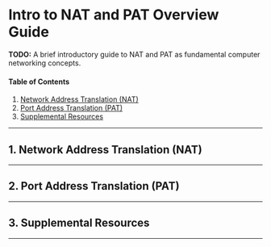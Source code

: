# Intro to NAT and PAT Overview Guide

**TODO:** A brief introductory guide to NAT and PAT as fundamental computer networking concepts.

#### Table of Contents

1. [Network Address Translation (NAT)](#nat)
2. [Port Address Translation (PAT)](#pat)
3. [Supplemental Resources](#supplemental)

<hr />

## 1. <a name="nat">Network Address Translation (NAT)</a>

<hr />

## 2. <a name="pat">Port Address Translation (PAT)</a>

<hr />

## 3. <a name="supplemental">Supplemental Resources</a>

<hr />
